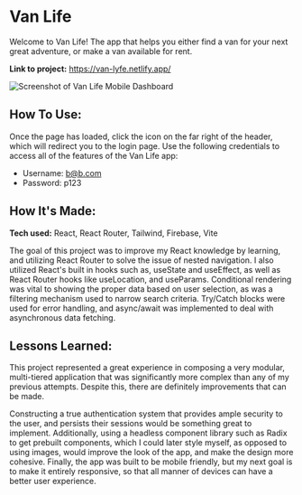 # Van Life
Welcome to Van Life! The app that helps you either find a van for your next great adventure, or make a van available for rent.

**Link to project:** https://van-lyfe.netlify.app/

<img src='https://i.imgur.com/y96Mfmy.png' alt='Screenshot of Van Life Mobile Dashboard' />

## How To Use:

Once the page has loaded, click the icon on the far right of the header, which will redirect you to the login page.
Use the following credentials to access all of the features of the Van Life app:
- Username: b@b.com
- Password: p123

## How It's Made:

**Tech used:** React, React Router, Tailwind, Firebase, Vite

The goal of this project was to improve my React knowledge by learning, and utilizing React Router to solve the issue of nested navigation. 
I also utilized React's built in hooks such as, useState and useEffect, as well as React Router hooks like useLocation, and useParams. Conditional
rendering was vital to showing the proper data based on user selection, as was a filtering mechanism used to narrow search criteria. Try/Catch blocks
were used for error handling, and async/await was implemented to deal with asynchronous data fetching.

## Lessons Learned:

This project represented a great experience in composing a very modular, multi-tiered application that was significantly more complex than
any of my previous attempts. Despite this, there are definitely improvements that can be made.

Constructing a true authentication system that provides ample security to the user, and persists their sessions would be something great to implement.
Additionally, using a headless component library such as Radix to get prebuilt components, which I could later style myself, as opposed to 
using images, would improve the look of the app, and make the design more cohesive. Finally, the app was built to be mobile friendly, but my
next goal is to make it entirely responsive, so that all manner of devices can have a better user experience.
